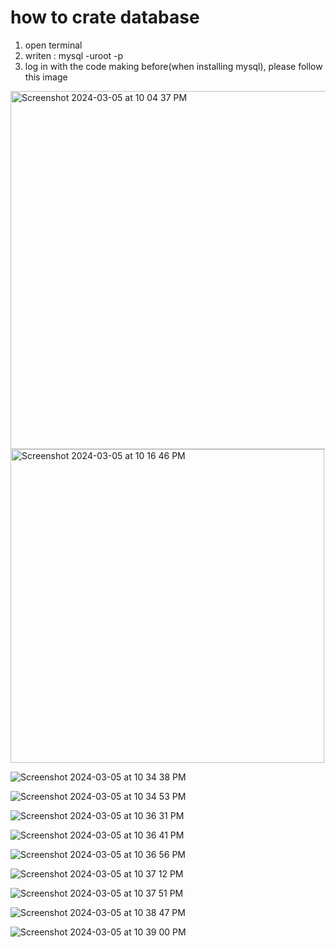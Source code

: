 # how to crate database
1. open terminal
2. writen : mysql -uroot -p
3. log in with the code making before(when installing mysql), please follow this image

<img width="573" alt="Screenshot 2024-03-05 at 10 04 37 PM" src="https://github.com/nurastars/totorial_mysql/assets/149975589/22ab1592-b92a-4381-9ea2-66cb17eb0322">

<img width="502" alt="Screenshot 2024-03-05 at 10 16 46 PM" src="https://github.com/nurastars/totorial_mysql/assets/149975589/e4c34481-9d4f-4a9b-8dea-fb326abd1ca6">

![Screenshot 2024-03-05 at 10 34 38 PM](https://github.com/nurastars/totorial_mysql/assets/149975589/095367a6-9794-4c80-8fe8-cc0227fd4956)

![Screenshot 2024-03-05 at 10 34 53 PM](https://github.com/nurastars/totorial_mysql/assets/149975589/3f399ea4-78a9-4cbc-8f4e-d706eb3ad62b)

![Screenshot 2024-03-05 at 10 36 31 PM](https://github.com/nurastars/totorial_mysql/assets/149975589/6f1d4c06-8236-4f8c-8fc4-7bc417f46cdc)

![Screenshot 2024-03-05 at 10 36 41 PM](https://github.com/nurastars/totorial_mysql/assets/149975589/aa4e60dc-3371-45d8-9ed1-174d154158f3)

![Screenshot 2024-03-05 at 10 36 56 PM](https://github.com/nurastars/totorial_mysql/assets/149975589/c08bb343-9dd2-4297-8806-52705af1e92c)

![Screenshot 2024-03-05 at 10 37 12 PM](https://github.com/nurastars/totorial_mysql/assets/149975589/d5ae8e11-4cce-4579-9169-734a22a0d66b)

![Screenshot 2024-03-05 at 10 37 51 PM](https://github.com/nurastars/totorial_mysql/assets/149975589/fffe432f-36f8-4e8d-83ff-133bda7b0efe)

![Screenshot 2024-03-05 at 10 38 47 PM](https://github.com/nurastars/totorial_mysql/assets/149975589/9de97c9e-e4fd-4444-860f-5e63b7722f61)

![Screenshot 2024-03-05 at 10 39 00 PM](https://github.com/nurastars/totorial_mysql/assets/149975589/091f5f7b-529e-44f0-a6c7-ec55140bbbc9)



